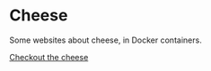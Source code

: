 # Cheese

Some websites about cheese, in Docker containers.

[Checkout the cheese](https://hub.docker.com/r/boredland/cheese/tags/)
